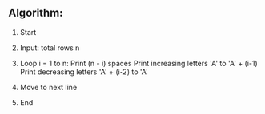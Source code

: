 ## Algorithm:
1. Start

2. Input: total rows n
3. Loop i = 1 to n:
 Print (n - i) spaces
 Print increasing letters 'A' to 'A' + (i-1)
 Print decreasing letters 'A' + (i-2) to 'A'

4. Move to next line

5. End